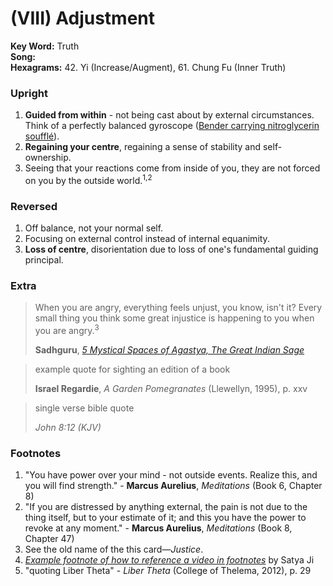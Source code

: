 # (VIII) Adjustment

**Key Word:** Truth  
**Song:**   
**Hexagrams:** 42. Yi (Increase/Augment), 61. Chung Fu (Inner Truth)



### Upright

1) **Guided from within** - not being cast about by external circumstances. Think of a perfectly balanced gyroscope ([Bender carrying nitroglycerin soufflé](https://www.youtube.com/watch?v=7ztF8lqZjHI)).
2) **Regaining your centre**, regaining a sense of stability and self-ownership.
3) Seeing that your reactions come from inside of you, they are not forced on you by the outside world.<sup>1,2</sup>



### Reversed

1) Off balance, not your normal self.
2) Focusing on external control instead of internal equanimity.
3) **Loss of centre**, disorientation due to loss of one's fundamental guiding principal.



### Extra

>When you are angry, everything feels unjust, you know, isn't it? Every small thing you think some great injustice is happening to you when you are angry.<sup>3</sup>
>
>**Sadhguru**, [*5 Mystical Spaces of Agastya, The Great Indian Sage*](https://www.youtube.com/watch?v=wv-aai4rw5I&t=411s)

>example quote for sighting an edition of a book
>
>**Israel Regardie**, *A Garden Pomegranates* (Llewellyn, 1995), p. xxv

>single verse bible quote
>
>*John 8:12 (KJV)*



### Footnotes

1. "You have power over your mind - not outside events. Realize this, and you will find strength." - **Marcus Aurelius**, *Meditations* (Book 6, Chapter 8)
2. "If you are distressed by anything external, the pain is not due to the thing itself, but to your estimate of it; and this you have the power to revoke at any moment." - **Marcus Aurelius**, *Meditations* (Book 8, Chapter 47)
3. See the old name of the this card—*Justice*.
4. [*Example footnote of how to reference a video in footnotes*](https://www.youtube.com/watch?v=fj2uWxn_8SQ) by Satya Ji
5. "quoting Liber Theta" - *Liber Theta* (College of Thelema, 2012), p. 29


